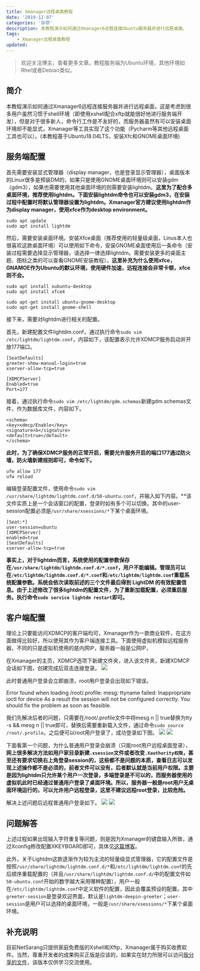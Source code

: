 ```yaml
---
title: Xmanager远程桌面教程
date: '2019-12-07'
categories: '杂项'
description: 本教程演示如何通过Xmanager6远程连接Ubuntu服务器并进行远程桌面。
tags: 
    - Xmanager远程桌面教程
updated: 
---
```


>欢迎关注博主，查看更多文章。教程服务端为Ubuntu环境，其他环境如Rhel或者Debian类似。


## 简介
本教程演示如何通过Xmanager6远程连接服务器并进行远程桌面，这是考虑到很多用户虽然习惯于shell环境（即使用xshell配合xftp就能很好地进行服务端开发），但是对于很多新人，命令行工作是不友好的，而服务器虽然有可以安装桌面环境却不能显式，Xmanager等工具实现了这个功能（Pycharm等其他远程桌面工具也可以）。(本教程基于Ubuntu18.04LTS，安装Xfc和GNOME桌面环境)


## 服务端配置
首先需要安装显式管理器（display manager，也是登录显示管理器），桌面版本的Linux很多是预装DM的，如果只是使用GNOME桌面环境则可以安装gdm（gdm3），如果也需要使用其他桌面环境的则需要安装lightdm。**这里为了配合多桌面环境，推荐使用lightdm。下面安装lightdm命令也可以安装gdm3，在安装过程中配置时将默认管理器设置为lightdm。Xmanager官方建议使用lightdm作为display manager，使用xfce作为desktop environment。**

```shell
sudo apt update
sudo apt install lightdm
```

然后，需要安装桌面环境。安装Xfce桌面（推荐使用的轻量级桌面，Linus本人也很喜欢这款桌面环境）可以使用如下命令，安装GNOME桌面使用后一条命令（安装过程需要选择显示管理器，请选择一律选择lightdm。需要安装更多的桌面主题、图标之类的可以查看GNOME安装教程）。**这里补充为什么使用xfce，GNAMOE作为Ubuntu的默认环境，使用硬件加速，远程连接会非常卡顿，xfce则不会。**

```shell
sudo apt install xubuntu-desktop
sudo apt install xfce4
```
```shell
sudo apt-get install ubuntu-gnome-desktop
sudo apt-get install gnome-shell
```

接下来，需要对lightdm进行相关的配置。

首先，新建配置文件lightdm.conf，通过执行命令`sudo vim /etc/lightdm/lightdm.conf`，内容如下，该配置表示允许XDMCP服务启动并开放177端口。

```
[SeatDefaults]
greeter-show-manual-login=true
xserver-allow-tcp=true

[XDMCPServer]
Enabled=true
Port=177
```

接着，通过执行命令`sudo vim /etc/lightdm/gdm.schemas`新建gdm.schemas文件，作为数据库文件，内容如下。

```
<schema>
<key>xdmcp/Enable</key>
<signature>b</signature>
<default>true</default>
</schema>
```

**此时，为了确保XDMCP服务的正常开启，需要允许服务开启的端口177通过防火墙，防火墙新建规则即可，命令如下。**

```
ufw allow 177
ufw reload
```

编辑登录配置文件，使用命令`sudo vim /usr/share/lightdm/lightdm.conf.d/50-ubuntu.conf`，并输入如下内容。**该文件实质上是一个会话窗口的配置，登录时如有多个可以切换。其中的user-session配置必须是`/usr/share/xsessions/*`下某个桌面环境。
```
[Seat:*]
user-session=ubuntu
[XDMCPServer]
enabled=true
[SeatDefaults]
xserver-allow-tcp=true
```

**事实上，对于lightdm而言，系统使用的配置参数保存在`/usr/share/lightdm/lightdm.conf.d/*.conf`，用户不能编辑。管理员可以在`/etc/lightdm/lightdm.conf.d/*.conf`和`/etc/lightdm/lightdm.conf`重载系统配置参数。系统会依次读取前述的三个文件最后得到 LightDM 的有效配置信息。由于上述修改了很多lightdm的配置文件，为了重新加载配置，必须重启服务。执行命令`sudo service lightdm restart`即可。**


## 客户端配置
理论上只要能访问XDMCP的客户端均可，Xmanager作为一款商业软件，在这方面做得比较好，所以使用其作为客户端连接工具。下面使用虚拟机模拟远程服务器，不同的只是虚拟机使用的是内网IP，服务器一般是公网IP，

在Xmanager的主页，XDMCP选项下新建文件夹，进入该文件夹，新建XDMCP会话如下图，创建完成后双击连接登录。
![](https://blog-1257651251.cos.ap-shanghai.myqcloud.com/tx_PicGo/20191207132509.png)

此时普通用户登录会立即崩溃，root用户登录会出现如下错误。

Error found when loading /root/.profile:
mesg: ttyname failed: Inappropriate ioctl for device
As a result the session will not be configured correctly.
You should fix the problem as soon as feasible.

我们先解决后者的问题，只需要在/root/.profile文件中将mesg n || true替换为tty -s && mesg n || true即可，替换后需要重新载入文件，通过命令`sudo source /root/.profile`。之后便可以root用户登录了，成功登录如下图。
![](https://blog-1257651251.cos.ap-shanghai.myqcloud.com/tx_PicGo/20191207132548.png)
![](https://blog-1257651251.cos.ap-shanghai.myqcloud.com/tx_PicGo/20191207132547.png)

下面看第一个问题，为什么普通用户登录会崩溃（只能root用户远程桌面登录），**网上很多解决方法如用户家目录新建`.xsession`文件或者改变`.Xauthority权限`，甚至还有要求切换右上角登录session的，这些都不是问题的本质，查看日志可以发现上述操作都不是必须的，前者文件可以没有，后者默认就是当前用户权限。主要是因为lightdm只允许某个用户一次登录，多端登录是不可以的，而服务器使用的虚拟机此时已经通过普通用户登录了桌面环境。所以，服务器一般是root用户无桌面环境运行的，可以允许用户远程登录，这里不建议远程root登录，比较危险。**

解决上述问题后远程普通用户登录如下。
![](https://blog-1257651251.cos.ap-shanghai.myqcloud.com/tx_PicGo/20191207131933.png)
![](https://blog-1257651251.cos.ap-shanghai.myqcloud.com/tx_PicGo/20191207131934.png)


## 问题解答
上述过程如果出现输入字符重复等问题，则是因为Xmanager的键盘输入所致，通过Xconfig修改配置XKEYBOARD即可，具体见[这篇博客](https://blog.csdn.net/qq_29535175/article/details/89598573)。

此外，关于Lightdm这款逐渐作为较为主流的轻量级显式管理器，它的配置文件是按照`/usr/share/lightdm/lightdm.conf.d/*`和`/etc/lightdm/lightdm.conf`的先后顺序重载配置的（并且`/usr/share/lightdm/lightdm.conf.d/`中的配置文件如`50-ubuntu.conf`开始的数字越大采用哪种配置），用户一般在`/etc/lightdm/lightdm.conf`中定义软件的配置，因此会覆盖预设的配置。其中`greeter-session`是登录欢迎界面，默认是`lightdm-deepin-greeter`；`user-session`是用户可以选择的桌面环境，一般是`/usr/share/xsessions/*`下某个桌面环境。


## 补充说明
目前NetSarang只提供家庭免费版的Xshell和Xftp，Xmanager属于购买收费软件。当然，尊重开发者的成果购买正版是应该的，如果实在财力所限可以访问[我分享的文件](https://pan.baidu.com/s/1f3834mkZTAQN-jukAowSgg)，该版本仅供学习交流使用。

